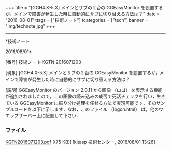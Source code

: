 ﻿+++
title = "[GGH4.X-5.X] メインとサブの２台の GGEasyMonitor を設置するが，メインで障害が発生した時に自動的にサブに切り替える方法は？"
date = "2016-08-01"
ttags = ["技術ノート"]
tcategories = ["tech"]
banner = "img/technote.jpg"
+++

-----------------------------------------------------------------------------------------------------------------------------

*技術ノート

2016/08/01*


[番号]
技術ノート KGTN 2016071203

[現象]
[GGH4.X-5.X] メインとサブの２台の GGEasyMonitor
を設置するが，メインで障害が発生した時に自動的にサブに切り替える方法は？

[説明]
GGEasyMonitor のバージョン 2.0.11 から画像 （ロゴ）
を表示する機能が追加されましたので，この画像の読み込みの成否で死活チェックを行い，生きている
GGEasyMonitor
に振り分け処理を任せる方法で実現可能です．そのサンプルコードを以下に示します．なお，このファイル
（logon.html） は，他のウエッブサーバー上に配置して下さい．

<!DOCTYPE html>

<html>
<head>
<meta content="text/html;shift_jis" http-equiv="Content-Type">
<title>Logon</title>
<script language=javascript>
var addrServer1 = '192.168.102.89';
var addrServer2 = '192.168.102.98';
var statusServer1 = false;
var statusServer2 = false;

　　 function updateServer(n,s) {
var target = '';
var params = location.search;

　　 params = params.substring(1);
if(params.length == 0) {
params = 'dummy=dummy';
}

　　 // 死活情報を更新
switch(n) {
　　 case 1:
statusServer1 = s;
break;

　　 case 2:
statusServer2 = s;
break;
}
　　 // 死活情報が揃ったか？
if((statusServer1 != false)&&(statusServer2 != false)) {
　　 // メインサーバーへ接続可能？
if(statusServer1 == 'OK') {
target = 'http://' + addrServer1 + '/goglobal/logon.html?host=' +
addrServer1 + '&' + params;
alert('Server1: ' + target)
// location.href = target;
}
// サブサーバーへ接続可能？
else if(statusServer2 == 'OK') {
target = 'http://' + addrServer2 + '/goglobal/logon.html?host=' +
addrServer2 + '&' + params;
alert('Server2: ' + target)
// location.href = target;
}
else {
alert("アクセス可能なサーバーがありません。")
}
}
}

　　 // サーバー１のイメージをロード
var image1 = new Image(0,0);
image1.onload = function myOnLoad() {
updateServer(1,'OK');
};
image1.onerror = function myOnError() {
updateServer(1,'NG');
};
image1.src = 'http://' + addrServer1 + ':8089/logo.jpg';

　　 // サーバー２のイメージをロード
var image2 = new Image(0,0);
image2.onload = function myOnLoad() {
updateServer(2,'OK');
};
image2.onerror = function myOnError() {
updateServer(2,'NG');
};
image2.src = 'http://' + addrServer2 + ':8089/logo.jpg';
</script>
</head>
<body>
</body>
</html>


### ファイル

 
 


[KGTN2016071203.pdf](http://techreport.kitasp.net/attachments/download/2816/KGTN2016071203.pdf)
 [(75 KB)] [kitasp 技術センター, 2016/08/01
13:26]


 


 

